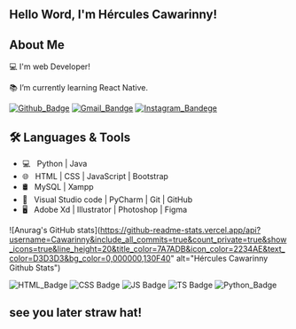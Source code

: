 ## Hello Word, I'm Hércules Cawarinny! 

## About Me

:computer: I'm web Developer!

:books: I’m currently learning React Native.

[![Github_Badge](https://img.shields.io/badge/GitHub-100000?style=for-the-badge&logo=github&logoColor=white)](https://github.com/Cawarinny)  [![Gmail_Bandge](https://img.shields.io/badge/Gmail-D14836?style=for-the-badge&logo=gmail&logoColor=white)](https://www.instagram.com/herculescawarinny/)  [![Instagram_Bandege](https://img.shields.io/badge/Instagram-E4405F?style=for-the-badge&logo=instagram&logoColor=white)](https://www.instagram.com/herculescawarinny/)

## 🛠 Languages & Tools

- 💻 &nbsp; Python | Java   
- 🌐 &nbsp; HTML | CSS | JavaScript | Bootstrap 
- 🛢 &nbsp; MySQL | Xampp
- 🔧 &nbsp; Visual Studio code | PyCharm | Git | GitHub
- 🖥 &nbsp; Adobe Xd | Illustrator | Photoshop | Figma

![Anurag's GitHub stats](https://github-readme-stats.vercel.app/api?username=Cawarinny&include_all_commits=true&count_private=true&show_icons=true&line_height=20&title_color=7A7ADB&icon_color=2234AE&text_color=D3D3D3&bg_color=0,000000,130F40" alt="Hércules Cawarinny Github Stats")

![HTML_Badge](https://img.shields.io/badge/HTML5-E34F26?style=for-the-badge&logo=html5&logoColor=white)  ![CSS Badge](https://img.shields.io/badge/CSS3-1572B6?style=for-the-badge&logo=css3&logoColor=white)  ![JS Badge](https://img.shields.io/badge/JavaScript-F7DF1E?style=for-the-badge&logo=javascript&logoColor=black)  ![TS Badge](https://img.shields.io/badge/TypeScript-007ACC?style=for-the-badge&logo=typescript&logoColor=white)  ![Python_Badge](https://img.shields.io/badge/Python-3776AB?style=for-the-badge&logo=python&logoColor=white)

 ## see you later straw hat!
